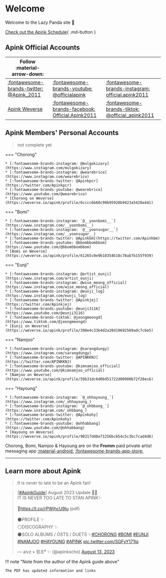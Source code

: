 # Welcome

Welcome to the Lazy Panda site 🐼

[Check out the Apink Schedule](apink_schedule/index.md){ .md-button }

## Apink Official Accounts

| Follow :material-arrow-down:                                               |                                                                                                  |                                                                                                    |
| -------------------------------------------------------------------------- | ------------------------------------------------------------------------------------------------ | -------------------------------------------------------------------------------------------------- |
| [:fontawesome-brands-twitter: @Apink_2011](https://twitter.com/Apink_2011) | [:fontawesome-brands-youtube: @officialapink](https://www.youtube.com/@officialapink)            | [:fontawesome-brands-instagram: official.apink2011](https://www.instagram.com/official.apink2011/) |
| [Apink Weverse](https://weverse.io/apink)                                  | [:fontawesome-brands-facebook: Official.Apink2011](https://www.facebook.com/Official.Apink2011/) | [:fontawesome-brands-tiktok: @official_apink2011](https://www.tiktok.com/@official_apink2011)      |

## Apink Members' Personal Accounts

>not complete yet

=== "Chorong"

    * [:fontawesome-brands-instagram: @mulgokizary](https://www.instagram.com/mulgokizary)
    * [:fontawesome-brands-instagram: @wearebrico](https://www.instagram.com/wearebrico)
    * [:fontawesome-brands-twitter: @Apinkpcr](https://twitter.com/Apinkpcr)
    * [:fontawesome-brands-youtube: @wearebrico](https://www.youtube.com/@wearebrico)
    * [Chorong on Weverse](https://weverse.io/apink/profile/6cccc6b60c90b95928b9423a5420a441)

=== "Bomi"

    * [:fontawesome-brands-instagram: `@__yoonbomi__`](https://www.instagram.com/__yoonbomi__)
    * [:fontawesome-brands-instagram: `@__yoonsugar__`](https://www.instagram.com/__yoonsugar__)
    * [:fontawesome-brands-twitter: @Apinkbm](https://twitter.com/Apinkbm)
    * [:fontawesome-brands-youtube: @bbombbombbom](https://www.youtube.com/@bbombbombbom)
    * [Bomi on Weverse](https://weverse.io/apink/profile/61265c0e9b18354b18c78ab7b155f939)

=== "Eunji"

    * [:fontawesome-brands-instagram: @artist_eunji](https://www.instagram.com/artist_eunji)
    * [:fontawesome-brands-instagram: @wise_meong_official](https://www.instagram.com/wise_meong_official)
    * [:fontawesome-brands-instagram: @eunji_log](https://www.instagram.com/eunji_log)
    * [:fontawesome-brands-twitter: @Apinkjej](https://twitter.com/Apinkjej)
    * [:fontawesome-brands-youtube: @eunji3116](https://www.youtube.com/@eunji3116)
    * [:fontawesome-brands-tiktok: @jeongmeongd](https://www.tiktok.com/@jeongmeongd)
    * [Eunji on Weverse](https://weverse.io/apink/profile/398e4c33b4d2a20d19692569adc7c6e5)

=== "Namjoo"

    * [:fontawesome-brands-instagram: @sarangdungy](https://www.instagram.com/sarangdungy)
    * [:fontawesome-brands-twitter: @APINKKNJ](https://twitter.com/APINKKNJ)
    * [:fontawesome-brands-youtube: @kimnamjoo_official](https://www.youtube.com/@kimnamjoo_official)
    * [Namjoo on Weverse](https://weverse.io/apink/profile/59b31dc6d0bd51722d00900b72f28ec6)

=== "Hayoung"

    * [:fontawesome-brands-instagram: `@_ohhayoung_`](https://www.instagram.com/_ohhayoung_)
    * [:fontawesome-brands-instagram: `@_ohbbang_`](https://www.instagram.com/_ohbbang_)
    * [:fontawesome-brands-twitter: @Apinkohy](https://twitter.com/Apinkohy)
    * [:fontawesome-brands-youtube: @ohhabbang](https://www.youtube.com/@ohhabbang)
    * [Hayoung on Weverse](https://weverse.io/apink/profile/98317dd8e71256bcb54c5c3bc7cad4d6)

Chorong, Bomi, Namjoo & Hayoung are on the **Fromm** paid private artist messaging app
[:material-android:](https://play.google.com/store/apps/details?id=com.knowmerce.fromm.fan)
[:fontawesome-brands-app-store:](https://apps.apple.com/us/app/%ED%94%84%EB%A1%AC-frommyarti/id1641293296)

---

## Learn more about Apink

> It is never to late to be an Apink fan!

<blockquote class="twitter-tweet"><p lang="en" dir="ltr">[<a href="https://twitter.com/hashtag/ApinkGuide?src=hash&amp;ref_src=twsrc%5Etfw">#ApinkGuide</a>] August 2023 Update 🐼🩷<br>IT IS NEVER TOO LATE TO STAN APINK✨<br><br>🔗<a href="https://t.co/rPWjhcU9lu">https://t.co/rPWjhcU9lu</a> (pdf)<br><br>⚫️PROFILE ✨<br>⚪️DISCOGRAPHY ✨<br>⚫️SOLO ALBUMS / OSTS / DUETS ✨<a href="https://twitter.com/hashtag/CHORONG?src=hash&amp;ref_src=twsrc%5Etfw">#CHORONG</a> <a href="https://twitter.com/hashtag/BOMI?src=hash&amp;ref_src=twsrc%5Etfw">#BOMI</a> <a href="https://twitter.com/hashtag/EUNJI?src=hash&amp;ref_src=twsrc%5Etfw">#EUNJI</a> <a href="https://twitter.com/hashtag/NAMJOO?src=hash&amp;ref_src=twsrc%5Etfw">#NAMJOO</a> <a href="https://twitter.com/hashtag/HAYOUNG?src=hash&amp;ref_src=twsrc%5Etfw">#HAYOUNG</a> <a href="https://twitter.com/hashtag/APINK?src=hash&amp;ref_src=twsrc%5Etfw">#APINK</a> <a href="https://t.co/SGFyY171Iq">pic.twitter.com/SGFyY171Iq</a></p>&mdash; aivz • 핑초⁶ ✨ (@apinkxcho) <a href="https://twitter.com/apinkxcho/status/1690664499823652864?ref_src=twsrc%5Etfw">August 13, 2023</a></blockquote> <script async src="https://platform.twitter.com/widgets.js" charset="utf-8"></script>

!!! note "Note from the author of the Apink guide above"

    The PDF has updated information and links
